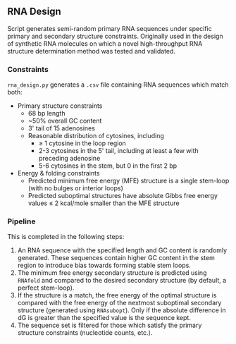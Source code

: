 ## RNA Design

Script generates semi-random primary RNA sequences under specific primary and secondary structure constraints. Originally used in the design of synthetic RNA molecules on which a novel high-throughput RNA structure determination method was tested and validated. 

### Constraints
`rna_design.py` generates a `.csv` file containing RNA sequences which match both:
* Primary structure constraints
  * 68 bp length
  * ~50% overall GC content
  * 3' tail of 15 adenosines
  * Reasonable distribution of cytosines, including
    * ≥ 1 cytosine in the loop region
    * 2-3 cytosines in the 5' tail, including at least a few with preceding adenosine
    * 5-6 cytosines in the stem, but 0 in the first 2 bp
* Energy & folding constraints
  * Predicted minimum free energy (MFE) structure is a single stem-loop (with no bulges or interior loops)
  * Predicted suboptimal structures have absolute Gibbs free energy values ≤ 2 kcal/mole smaller than the MFE structure

### Pipeline
This is completed in the following steps:
1. An RNA sequence with the specified length and GC content is randomly generated. These sequences contain higher GC content in the stem region to introduce bias towards forming stable stem loops. 
2. The minimum free energy secondary structure is predicted using `RNAfold` and compared to the desired secondary structure (by default, a perfect stem-loop). 
3. If the structure is a match, the free energy of the optimal structure is compared with the free energy of the nextmost suboptimal secondary structure (generated using `RNAsubopt`). Only if the absolute difference in dG is greater than the specified value is the sequence kept.
4. The sequence set is filtered for those which satisfy the primary structure constraints (nucleotide counts, etc.).


